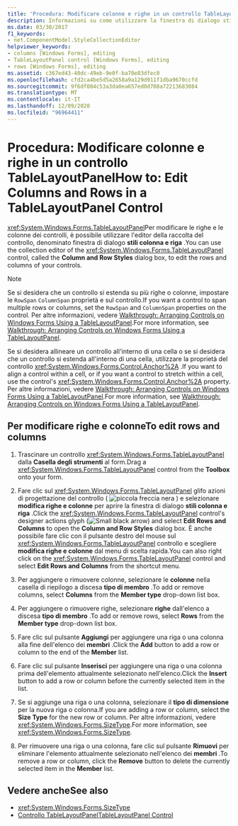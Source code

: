 ```yaml
---
title: 'Procedura: Modificare colonne e righe in un controllo TableLayoutPanel'
description: Informazioni su come utilizzare la finestra di dialogo stili colonna e riga per modificare le righe e le colonne dei controlli Windows Forms.
ms.date: 03/30/2017
f1_keywords:
- net.ComponentModel.StyleCollectionEditor
helpviewer_keywords:
- columns [Windows Forms], editing
- TableLayoutPanel control [Windows Forms], editing
- rows [Windows Forms], editing
ms.assetid: c367ed43-40dc-49eb-9e0f-ba70e83dfec0
ms.openlocfilehash: cfd2ca4be5d5a2658a9a129d911f1dba9670ccfd
ms.sourcegitcommit: 9f6df084c53a3da0ea657ed0d708a72213683084
ms.translationtype: MT
ms.contentlocale: it-IT
ms.lasthandoff: 12/09/2020
ms.locfileid: "96964411"
---
```

# <a name="how-to-edit-columns-and-rows-in-a-tablelayoutpanel-control"></a><span data-ttu-id="58d43-103">Procedura: Modificare colonne e righe in un controllo TableLayoutPanel</span><span class="sxs-lookup"><span data-stu-id="58d43-103">How to: Edit Columns and Rows in a TableLayoutPanel Control</span></span>

<span data-ttu-id="58d43-104"><xref:System.Windows.Forms.TableLayoutPanel>Per modificare le righe e le colonne dei controlli, è possibile utilizzare l'editor della raccolta del controllo, denominato finestra di dialogo **stili colonna e riga** .</span><span class="sxs-lookup"><span data-stu-id="58d43-104">You can use the collection editor of the <xref:System.Windows.Forms.TableLayoutPanel> control, called the **Column and Row Styles** dialog box, to edit the rows and columns of your controls.</span></span>

> [!NOTE]
> <span data-ttu-id="58d43-105">Se si desidera che un controllo si estenda su più righe o colonne, impostare le `RowSpan` `ColumnSpan` proprietà e sul controllo.</span><span class="sxs-lookup"><span data-stu-id="58d43-105">If you want a control to span multiple rows or columns, set the `RowSpan` and `ColumnSpan` properties on the control.</span></span> <span data-ttu-id="58d43-106">Per altre informazioni, vedere [Walkthrough: Arranging Controls on Windows Forms Using a TableLayoutPanel](walkthrough-arranging-controls-on-windows-forms-using-a-tablelayoutpanel.md).</span><span class="sxs-lookup"><span data-stu-id="58d43-106">For more information, see [Walkthrough: Arranging Controls on Windows Forms Using a TableLayoutPanel](walkthrough-arranging-controls-on-windows-forms-using-a-tablelayoutpanel.md).</span></span>
>
> <span data-ttu-id="58d43-107">Se si desidera allineare un controllo all'interno di una cella o se si desidera che un controllo si estenda all'interno di una cella, utilizzare la proprietà del controllo <xref:System.Windows.Forms.Control.Anchor%2A> .</span><span class="sxs-lookup"><span data-stu-id="58d43-107">If you want to align a control within a cell, or if you want a control to stretch within a cell, use the control's <xref:System.Windows.Forms.Control.Anchor%2A> property.</span></span> <span data-ttu-id="58d43-108">Per altre informazioni, vedere [Walkthrough: Arranging Controls on Windows Forms Using a TableLayoutPanel](walkthrough-arranging-controls-on-windows-forms-using-a-tablelayoutpanel.md).</span><span class="sxs-lookup"><span data-stu-id="58d43-108">For more information, see [Walkthrough: Arranging Controls on Windows Forms Using a TableLayoutPanel](walkthrough-arranging-controls-on-windows-forms-using-a-tablelayoutpanel.md).</span></span>

## <a name="to-edit-rows-and-columns"></a><span data-ttu-id="58d43-109">Per modificare righe e colonne</span><span class="sxs-lookup"><span data-stu-id="58d43-109">To edit rows and columns</span></span>

1. <span data-ttu-id="58d43-110">Trascinare un controllo <xref:System.Windows.Forms.TableLayoutPanel> dalla **Casella degli strumenti** al form.</span><span class="sxs-lookup"><span data-stu-id="58d43-110">Drag a <xref:System.Windows.Forms.TableLayoutPanel> control from the **Toolbox** onto your form.</span></span>

2. <span data-ttu-id="58d43-111">Fare clic sul <xref:System.Windows.Forms.TableLayoutPanel> glifo azioni di progettazione del controllo ( ![ piccola freccia nera ](./media/designer-actions-glyph.gif) ) e selezionare **modifica righe e colonne** per aprire la finestra di dialogo **stili colonna e riga** .</span><span class="sxs-lookup"><span data-stu-id="58d43-111">Click the <xref:System.Windows.Forms.TableLayoutPanel> control's designer actions glyph (![Small black arrow](./media/designer-actions-glyph.gif)) and select **Edit Rows and Columns** to open the **Column and Row Styles** dialog box.</span></span> <span data-ttu-id="58d43-112">È anche possibile fare clic con il pulsante destro del mouse sul <xref:System.Windows.Forms.TableLayoutPanel> controllo e scegliere **modifica righe e colonne** dal menu di scelta rapida.</span><span class="sxs-lookup"><span data-stu-id="58d43-112">You can also right click on the <xref:System.Windows.Forms.TableLayoutPanel> control and select **Edit Rows and Columns** from the shortcut menu.</span></span>

3. <span data-ttu-id="58d43-113">Per aggiungere o rimuovere colonne, selezionare le **colonne** nella casella di riepilogo a discesa **tipo di membro** .</span><span class="sxs-lookup"><span data-stu-id="58d43-113">To add or remove columns, select **Columns** from the **Member type** drop-down list box.</span></span>

4. <span data-ttu-id="58d43-114">Per aggiungere o rimuovere righe, selezionare **righe** dall'elenco a discesa **tipo di membro** .</span><span class="sxs-lookup"><span data-stu-id="58d43-114">To add or remove rows, select **Rows** from the **Member type** drop-down list box.</span></span>

5. <span data-ttu-id="58d43-115">Fare clic sul pulsante **Aggiungi** per aggiungere una riga o una colonna alla fine dell'elenco dei **membri** .</span><span class="sxs-lookup"><span data-stu-id="58d43-115">Click the **Add** button to add a row or column to the end of the **Member** list.</span></span>

6. <span data-ttu-id="58d43-116">Fare clic sul pulsante **Inserisci** per aggiungere una riga o una colonna prima dell'elemento attualmente selezionato nell'elenco.</span><span class="sxs-lookup"><span data-stu-id="58d43-116">Click the **Insert** button to add a row or column before the currently selected item in the list.</span></span>

7. <span data-ttu-id="58d43-117">Se si aggiunge una riga o una colonna, selezionare il **tipo di dimensione** per la nuova riga o colonna.</span><span class="sxs-lookup"><span data-stu-id="58d43-117">If you are adding a row or column, select the **Size Type** for the new row or column.</span></span> <span data-ttu-id="58d43-118">Per altre informazioni, vedere <xref:System.Windows.Forms.SizeType>.</span><span class="sxs-lookup"><span data-stu-id="58d43-118">For more information, see <xref:System.Windows.Forms.SizeType>.</span></span>

8. <span data-ttu-id="58d43-119">Per rimuovere una riga o una colonna, fare clic sul pulsante **Rimuovi** per eliminare l'elemento attualmente selezionato nell'elenco dei **membri** .</span><span class="sxs-lookup"><span data-stu-id="58d43-119">To remove a row or column, click the **Remove** button to delete the currently selected item in the **Member** list.</span></span>

## <a name="see-also"></a><span data-ttu-id="58d43-120">Vedere anche</span><span class="sxs-lookup"><span data-stu-id="58d43-120">See also</span></span>

- <xref:System.Windows.Forms.SizeType>
- [<span data-ttu-id="58d43-121">Controllo TableLayoutPanel</span><span class="sxs-lookup"><span data-stu-id="58d43-121">TableLayoutPanel Control</span></span>](tablelayoutpanel-control-windows-forms.md)
